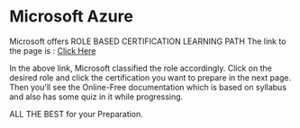 # Microsoft Azure
Microsoft offers ROLE BASED CERTIFICATION LEARNING PATH
The link to the page is : [Click Here](https://docs.microsoft.com/en-us/learn/certifications/)

In the above link, Microsoft classified the role accordingly. Click on the desired role and click the certification you want to prepare in the next page.
Then you'll see the Online-Free documentation which is based on syllabus and also has some quiz in it while progressing.


ALL THE BEST for your Preparation.

